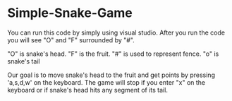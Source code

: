 # Simple-Snake-Game
You can run this code by simply using visual studio.
After you run the code you will see "O" and "F" surrounded by "#".

"O" is snake's head.
"F" is the fruit.
"#" is used to represent fence.
"o" is snake's tail

Our goal is to move snake's head to the fruit and get points by pressing 'a,s,d,w' on the keyboard.
The game will stop if you enter "x" on the keyboard or if snake's head hits any segment of its tail.

